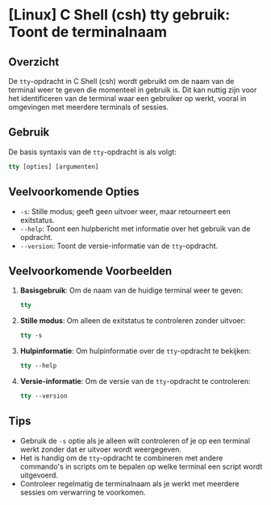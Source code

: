 # [Linux] C Shell (csh) tty gebruik: Toont de terminalnaam

## Overzicht
De `tty`-opdracht in C Shell (csh) wordt gebruikt om de naam van de terminal weer te geven die momenteel in gebruik is. Dit kan nuttig zijn voor het identificeren van de terminal waar een gebruiker op werkt, vooral in omgevingen met meerdere terminals of sessies.

## Gebruik
De basis syntaxis van de `tty`-opdracht is als volgt:

```csh
tty [opties] [argumenten]
```

## Veelvoorkomende Opties
- `-s`: Stille modus; geeft geen uitvoer weer, maar retourneert een exitstatus.
- `--help`: Toont een hulpbericht met informatie over het gebruik van de opdracht.
- `--version`: Toont de versie-informatie van de `tty`-opdracht.

## Veelvoorkomende Voorbeelden

1. **Basisgebruik**: Om de naam van de huidige terminal weer te geven:
   ```csh
   tty
   ```

2. **Stille modus**: Om alleen de exitstatus te controleren zonder uitvoer:
   ```csh
   tty -s
   ```

3. **Hulpinformatie**: Om hulpinformatie over de `tty`-opdracht te bekijken:
   ```csh
   tty --help
   ```

4. **Versie-informatie**: Om de versie van de `tty`-opdracht te controleren:
   ```csh
   tty --version
   ```

## Tips
- Gebruik de `-s` optie als je alleen wilt controleren of je op een terminal werkt zonder dat er uitvoer wordt weergegeven.
- Het is handig om de `tty`-opdracht te combineren met andere commando's in scripts om te bepalen op welke terminal een script wordt uitgevoerd.
- Controleer regelmatig de terminalnaam als je werkt met meerdere sessies om verwarring te voorkomen.